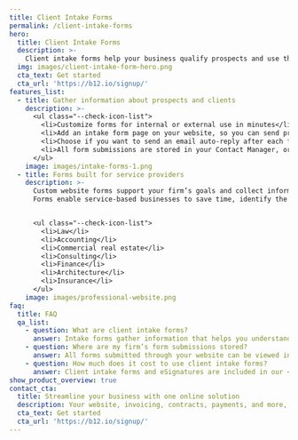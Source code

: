 ```yaml
---
title: Client Intake Forms
permalink: /client-intake-forms
hero:
  title: Client Intake Forms
  description: >-
    Client intake forms help your business qualify prospects and use that information to streamline your client intake and onboarding processes. Whether you need one form for all prospects or several detailed, service-specific questionnaires, B12 sets it up for you.
  img: images/client-intake-form-hero.png
  cta_text: Get started
  cta_url: 'https://b12.io/signup/'
features_list:
  - title: Gather information about prospects and clients
    description: >-
      <ul class="--check-icon-list">
        <li>Customize forms for internal or external use in minutes</li>
        <li>Add an intake form page on your website, so you can send prospects to a direct link instead of emailing a document back and forth</li>
        <li>Choose if you want to send an email auto-reply after each form submission</li>
        <li>All form submissions are stored in your Contact Manager, organizing your firm’s prospects and clients in a single place</li>
      </ul>
    image: images/intake-forms-1.png
  - title: Forms built for service providers
    description: >-
      Custom website forms support your firm’s goals and collect information related to sales prospecting, scheduling, feedback, client onboarding, event registration, donations, newsletter signup, and more.
      Forms enable service-based businesses to save time, identify the most suitable prospects, and keep details organized, especially for these industries:


      <ul class="--check-icon-list">
        <li>Law</li>
        <li>Accounting</li>
        <li>Commercial real estate</li>
        <li>Consulting</li>
        <li>Finance</li>
        <li>Architecture</li>
        <li>Insurance</li>
      </ul>
    image: images/professional-website.png
faq:
  title: FAQ
  qa_list:
    - question: What are client intake forms?
      answer: Intake forms gather information that helps you understand the needs of prospective clients. Client intake forms can be internal, for your own notetaking purposes, or external, which are sent out to be completed by prospects and clients. By adding these forms to your business workflows, you’re able to save time accurately qualifying leads and offer the best, most tailored service to clients.
    - question: Where are my firm’s form submissions stored?
      answer: All forms submitted through your website can be viewed in the Contact Manager, as well as contact information and your intake notes for each client.
    - question: How much does it cost to use client intake forms?
      answer: Client intake forms and eSignatures are included in our <a href="https://www.b12.io/pricing">Standard and Premium plans</a>. There are no limits on the number of forms you can add.
show_product_overview: true
contact_cta:
  title: Streamline your business with one online solution
  description: Your website, invoicing, contracts, payments, and more, all in one place. Try B12 today.
  cta_text: Get started
  cta_url: 'https://b12.io/signup/'
---
```


